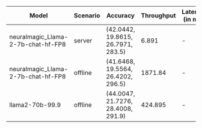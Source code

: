 | Model                              | Scenario   | Accuracy                           |   Throughput | Latency (in ms)   | System Details               | GPU Details        |
|------------------------------------|------------|------------------------------------|--------------|-------------------|------------------------------|--------------------|
| neuralmagic_Llama-2-7b-chat-hf-FP8 | server     | (42.0442, 19.8615, 26.7971, 283.5) |        6.891 | -                 |  [System Info](sys_info.txt) | [GPU Info](gpu_info.txt)
| neuralmagic_Llama-2-7b-chat-hf-FP8 | offline    | (41.6468, 19.5564, 26.4202, 296.5) |     1871.84  | -                 |  [System Info](sys_info.txt) | [GPU Info](gpu_info.txt)
| llama2-70b-99.9                    | offline    | (44.0047, 21.7276, 28.4008, 291.9) |      424.895 | -                 |  [System Info](sys_info.txt) | [GPU Info](gpu_info.txt)
